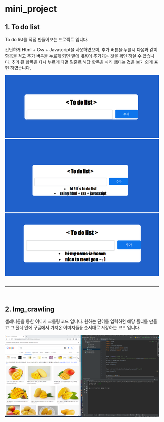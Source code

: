 # mini_project 

## 1. To do list


To do list를 직접 만들어보는 프로젝트 입니다.

간단하게 Html + Css + Javascript을 사용하였으며, 추가 버튼을 누를시 다음과 같이 항목을 적고 추가 버튼을 누르게 되면 밑에 내용이 추가되는 것을 확인 하실 수 있습니다. 추가 된 항목을 다시 누르게 되면 밑줄로 해당 항목을 처리 했다는 것을 보기 쉽게 표현 하였습니다.

<div align = "center">
<img src = "To_do_list\picture\To_do_list3.png">
<img src = "To_do_list\picture\To_do_list1.png">
<img src = "To_do_list\picture\To_do_list2.png">
</div>

<br>

---

<br>

## 2. Img_crawling


셀레니움을 통한 이미지 크롤링 코드 입니다. 원하는 단어를 입력하면 해당 폴더를 만들고 그 폴더 안에 구글에서 가져온 이미지들을 순서대로 저장하는 코드 입니다. 



<div align = "center">
<img src = "Img_crawling\picture\img_crawling.png">
</div>